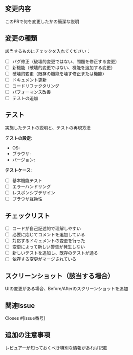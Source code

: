 ## 変更内容
このPRで何を変更したかの簡潔な説明

## 変更の種類
該当するものにチェックを入れてください：
- [ ] バグ修正（破壊的変更ではない、問題を修正する変更）
- [ ] 新機能（破壊的変更ではない、機能を追加する変更）
- [ ] 破壊的変更（既存の機能を壊す修正または機能）
- [ ] ドキュメント更新
- [ ] コードリファクタリング
- [ ] パフォーマンス改善
- [ ] テストの追加

## テスト
実施したテストの説明と、テストの再現方法

**テストの設定**:
- OS: 
- ブラウザ: 
- バージョン: 

**テストケース**:
- [ ] 基本機能テスト
- [ ] エラーハンドリング
- [ ] レスポンシブデザイン
- [ ] ブラウザ互換性

## チェックリスト
- [ ] コードが自己記述的で理解しやすい
- [ ] 必要に応じてコメントを追加している
- [ ] 対応するドキュメントの変更を行った
- [ ] 変更によって新しい警告が発生しない
- [ ] 新しいテストを追加し、既存のテストが通る
- [ ] 依存する変更がマージされている

## スクリーンショット（該当する場合）
UIの変更がある場合、Before/Afterのスクリーンショットを追加

## 関連Issue
Closes #[issue番号]

## 追加の注意事項
レビュアーが知っておくべき特別な情報があれば記載